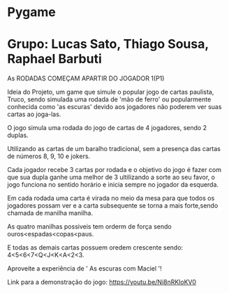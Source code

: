 # Pygame
# Grupo: Lucas Sato, Thiago Sousa, Raphael Barbuti

As RODADAS COMEÇAM APARTIR DO JOGADOR 1(P1)

Ideia do Projeto, um game que simule o popular jogo de cartas paulista, Truco, sendo simulada uma rodada de 'mão de ferro' ou popularmente conhecida como 'as escuras' devido aos jogadores não poderem ver suas cartas ao joga-las.

O jogo simula uma rodada do jogo de cartas de 4 jogadores, sendo 2 duplas.

Utilizando as cartas de um baralho tradicional, sem a presença das cartas de números 8, 9, 10 e jokers.

Cada jogador recebe 3 cartas por rodada e o objetivo do jogo é fazer com que sua dupla ganhe uma melhor de 3 ultilizando a sorte ao seu favor, o jogo funciona no sentido horário e inicia sempre no jogador da esquerda. 

Em cada rodada uma carta é virada no meio da mesa para que todos os jogadores possam ver e a carta subsequente se torna a mais forte,sendo chamada de manilha manilha.

As quatro manilhas possiveis tem orderm de força sendo ouros<espadas<copas<paus.

E todas as demais cartas possuem oredem crescente sendo: 4<5<6<7<Q<J<K<A<2<3.

Aproveite a experiência de ' As escuras com Maciel '!

Link para a demonstração do jogo: 
https://youtu.be/Ni8nRKloKV0
